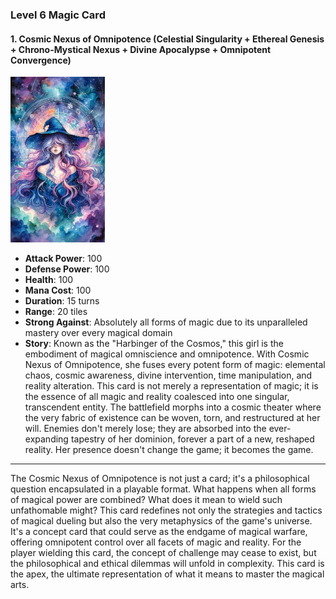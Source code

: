 ### Level 6 Magic Card
#### 1. Cosmic Nexus of Omnipotence (Celestial Singularity + Ethereal Genesis + Chrono-Mystical Nexus + Divine Apocalypse + Omnipotent Convergence)
  <img src="./Harbinger of the Cosmos.png" width="30%"></img>

- **Attack Power**: 100
- **Defense Power**: 100
- **Health**: 100
- **Mana Cost**: 100
- **Duration**: 15 turns
- **Range**: 20 tiles
- **Strong Against**: Absolutely all forms of magic due to its unparalleled mastery over every magical domain
- **Story**: Known as the "Harbinger of the Cosmos," this girl is the embodiment of magical omniscience and omnipotence. With Cosmic Nexus of Omnipotence, she fuses every potent form of magic: elemental chaos, cosmic awareness, divine intervention, time manipulation, and reality alteration. This card is not merely a representation of magic; it is the essence of all magic and reality coalesced into one singular, transcendent entity. The battlefield morphs into a cosmic theater where the very fabric of existence can be woven, torn, and restructured at her will. Enemies don't merely lose; they are absorbed into the ever-expanding tapestry of her dominion, forever a part of a new, reshaped reality. Her presence doesn't change the game; it becomes the game.

---

The Cosmic Nexus of Omnipotence is not just a card; it's a philosophical question encapsulated in a playable format. What happens when all forms of magical power are combined? What does it mean to wield such unfathomable might? This card redefines not only the strategies and tactics of magical dueling but also the very metaphysics of the game's universe. It's a concept card that could serve as the endgame of magical warfare, offering omnipotent control over all facets of magic and reality. For the player wielding this card, the concept of challenge may cease to exist, but the philosophical and ethical dilemmas will unfold in complexity. This card is the apex, the ultimate representation of what it means to master the magical arts.